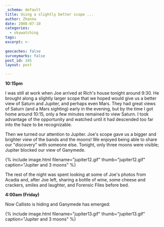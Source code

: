 ```yaml
---
_schema: default
title: Using a slightly better scope ...
author: Zhanna
date: 2008-07-10
categories:
  - skywatching  
tags:
excerpt: >- 
  
geocaches: false
surveymarks: false
post_id: 165
layout: post

---
```


**10:15pm**

I was still at work when Joe arrived at Rich's house tonight around 9:30.  He brought along a slightly larger scope that we hoped would give us a better view of Saturn and Jupiter, and perhaps even Mars.  They had great views of Saturn (and a Mars sighting) early in the evening, but by the time I got home around 10:15, only a few minutes remained to view Saturn.  I took advantage of the opportunity and watched until it had descended too far into the haze to be recognizable.

Then we turned our attention to Jupiter.  Joe's scope gave us a bigger and brighter view of the bands and the moons!  We enjoyed being able to share our "discovery" with someone else.  Tonight, only three moons were visible; Jupiter blocked our view of Ganymede.

{% include image.html filename="jupiter12.gif" thumb="jupiter12.gif" caption="Jupiter and 3 moons" %}

The rest of the night was spent looking at some of Joe's photos from Acadia and, after Joe left, sharing a bottle of wine, some cheese and crackers, smiles and laughter, and Forensic Files before bed.

**4:00am (Friday)**

Now Callisto is hiding and Ganymede has emerged:

{% include image.html filename="jupiter13.gif" thumb="jupiter13.gif" caption="Jupiter and 3 moons" %}
